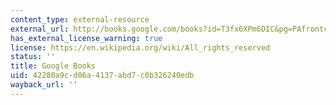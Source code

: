 ```yaml
---
content_type: external-resource
external_url: http://books.google.com/books?id=T3fx6XPm6DIC&pg=PAfrontcover
has_external_license_warning: true
license: https://en.wikipedia.org/wiki/All_rights_reserved
status: ''
title: Google Books
uid: 42280a9c-d06a-4137-abd7-c0b326240edb
wayback_url: ''
---
```

